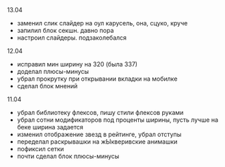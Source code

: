13.04
- заменил слик слайдер на оул карусель, она, сцуко, круче
- запилил блок секшн. давно пора
- настроил слайдеры. подзаколебался

12.04
- исправил мин ширину на 320 (была 337)
- доделал плюсы-минусы
- убрал прокрутку при открывании вкладки на мобилке
- сделал блок мнений

11.04

- убрал библиотеку флексов, пишу стили флексов руками
- убрал сотни модификаторов под проценты ширины, пусть лучше на беке ширина задается
- изменил отображение звезд в рейтинге, убрал отступы
- переделал раскрывашки на жЫкверивские анимашки
- пофиксил сетки
- почти сделал блок плюсы-минусы